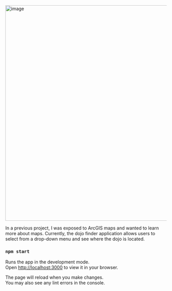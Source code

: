 <img width="673" alt="image" src="https://github.com/Chamsron/DojoFinder/assets/139380629/3b9f7a7e-a6a9-407a-b31f-a6ebeada3517">

In a previous project, I was exposed to ArcGIS maps and wanted to learn more about maps. Currently, the dojo finder application allows users to select from a drop-down menu and see where the dojo is located. 


### `npm start`

Runs the app in the development mode.\
Open [http://localhost:3000](http://localhost:3000) to view it in your browser.

The page will reload when you make changes.\
You may also see any lint errors in the console.

